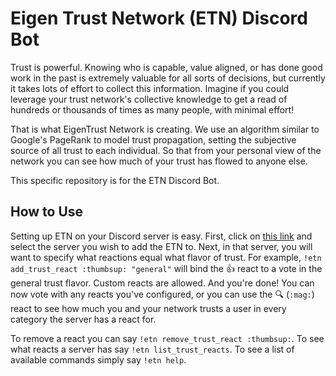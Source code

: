 # Eigen Trust Network (ETN) Discord Bot

Trust is powerful. Knowing who is capable, value aligned, or has done good work in the past is extremely valuable for all sorts of decisions, but currently it takes lots of effort to collect this information. Imagine if you could leverage your trust network's collective knowledge to get a read of hundreds or thousands of times as many people, with minimal effort!

That is what EigenTrust Network is creating. We use an algorithm similar to Google's PageRank to model trust propagation, setting the subjective source of all trust to each individual. So that from your personal view of the network you can see how much of your trust has flowed to anyone else.

This specific repository is for the ETN Discord Bot.

## How to Use

Setting up ETN on your Discord server is easy. First, click on [this link](https://discord.com/api/oauth2/authorize?client_id=999817950880075949&permissions=274878237760&scope=bot) and select the server you wish to add the ETN to.  Next, in that server, you will want to specify what reactions equal what flavor of trust.  For example, `!etn add_trust_react :thumbsup: "general"` will bind the :thumbsup: react to a vote in the general trust flavor.  Custom reacts are allowed.  And you're done!  You can now vote with any reacts you've configured, or you can use the :mag: (`:mag:`) react to see how much you and your network trusts a user in every category the server has a react for.

To remove a react you can say `!etn remove_trust_react :thumbsup:`. To see what reacts a server has say `!etn list_trust_reacts`.  To see a list of available commands simply say `!etn help`.
